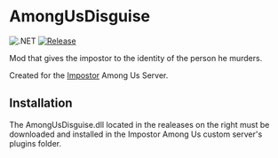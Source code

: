 # AmongUsDisguise

![.NET](https://github.com/VisualEnterprise/AmongUsDisguise/workflows/.NET/badge.svg)
[![Release](https://img.shields.io/github/v/release/VisualEnterprise/AmongUsDisguise?logo=github&style=flat)](https://github.com/VisualEnterprise/AmongUsDisguise/releases)

Mod that gives the impostor to the identity of the person he murders.

Created for the [Impostor](https://github.com/Impostor/Impostor) Among Us Server.

## Installation 
The AmongUsDisguise.dll located in the realeases on the right must be downloaded and installed in the Impostor Among Us custom server's plugins folder.
